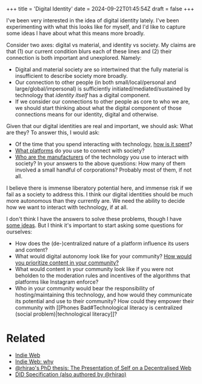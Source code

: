 +++
title = 'Digital Identity'
date = 2024-09-22T01:45:54Z
draft = false
+++

I've been very interested in the idea of digital identity lately. I've been experimenting with what this looks like for myself, and I'd like to capture some ideas I have about what this means more broadly.

Consider two axes: digital vs material, and identity vs society. My claims are that (1) our current condition blurs each of these lines and (2) their connection is both important and unexplored. Namely:
- Digital and material society are so intertwined that the fully material is insufficient to describe society more broadly.
- Our connection to other people (in both small/local/personal and large/global/impersonal) is sufficiently initiated/mediated/sustained by technology that *identity itself* has a digital component.
- If we consider our connections to other people as core to who we are, we should start thinking about what the digital component of those connections means for our identity, digital and otherwise.

Given that our digital identities are real and important, we should ask: What are they? To answer this, I would ask:
- Of the time that you spend interacting with technology, [how is it spent](https://us.macmillan.com/books/9780374538651/subprimeattentioncrisis)?
- [What platforms](/posts/phones-bad#technology-is-centrally-controlled-technical-problem) do you use to connect with society?
- [Who are the manufacturers](/posts/phones-bad#technology-is-centrally-manufactured-political-problem) of the technology you use to interact with society?
In your answers to the above questions: How many of them involved a small handful of corporations? Probably most of them, if not all.

I believe there is immense liberatory potential here, and immense risk if we fail as a society to address this. I think our digital identities should be much more autonomous than they currently are. We need the ability to decide how we want to interact with technology, if at all.

I don't think I have the answers to solve these problems, though I have [some ideas](/posts/phones-bad#so-what-can-you-and-i-do). But I think it's important to start asking some questions for ourselves:
- How does the (de-)centralized nature of a platform influence its users and content?
- What would digital autonomy look like for your community? [How would you prioritize content in your community?](https://github.com/bluesky-social/feed-generator)
- What would content in your community look like if you were not beholden to the moderation rules and incentives of the algorithms that platforms like Instagram enforce?
- Who in your community would bear the responsibility of hosting/maintaining this technology, and how would they communicate its potential and use to their community? How could they empower their community with [[Phones Bad#Technological literacy is centralized (social problem)|technological literacy]]?

# Related
- [Indie Web](https://indieweb.org/)
- [Indie Web: why](https://indieweb.org/why)
- [@rhirao's PhD thesis: The Presentation of Self on a Decentralised Web](https://dr.amy.gy/)
- [DID Specification (also authored by @rhirao)](https://www.w3.org/TR/did-core/)